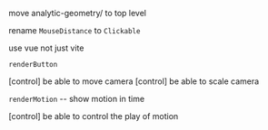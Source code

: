 move analytic-geometry/ to top level

rename `MouseDistance` to `Clickable`

use vue not just vite

`renderButton`

[control] be able to move camera
[control] be able to scale camera

`renderMotion` -- show motion in time

[control] be able to control the play of motion
